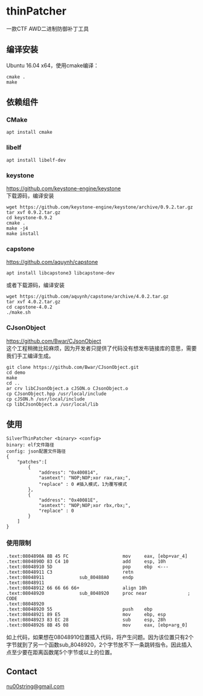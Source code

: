 # thinPatcher  
一款CTF AWD二进制防御补丁工具  
## 编译安装  
Ubuntu 16.04 x64，使用cmake编译：
```
cmake .
make
```
## 依赖组件  
### CMake  
```
apt install cmake
```
### libelf 
```
apt install libelf-dev
```
### keystone  
https://github.com/keystone-engine/keystone  
下载源码，编译安装
```
wget https://github.com/keystone-engine/keystone/archive/0.9.2.tar.gz
tar xvf 0.9.2.tar.gz
cd keystone-0.9.2
cmake .
make -j4
make install
```
### capstone  
https://github.com/aquynh/capstone  
```
apt install libcapstone3 libcapstone-dev
```
或者下载源码，编译安装
```
wget https://github.com/aquynh/capstone/archive/4.0.2.tar.gz
tar xvf 4.0.2.tar.gz
cd capstone-4.0.2
./make.sh
```
### CJsonObject  
https://github.com/Bwar/CJsonObject  
这个工程稍微比较麻烦，因为开发者只提供了代码没有想发布链接库的意思，需要我们手工编译生成。
```
git clone https://github.com/Bwar/CJsonObject.git
cd demo
make
cd ..
ar crv libCJsonObject.a cJSON.o CJsonObject.o
cp CJsonObject.hpp /usr/local/include
cp cJSON.h /usr/local/include
cp libCJsonObject.a /usr/local/lib
```
## 使用
```
SilverThinPatcher <binary> <config>
binary: elf文件路径  
config: json配置文件路径
{
    "patches":[
        {
            "address": "0x400814",
            "asmtext": "NOP;NOP;xor rax,rax;",
            "replace" : 0 #插入模式，1为覆写模式
        },
        {
            "address": "0x40081E",
            "asmtext": "NOP;NOP;xor rbx,rbx;",
            "replace" : 0
        }
    ]
}
```
### 使用限制  
```
.text:0804890A 8B 45 FC                    mov     eax, [ebp+var_4]
.text:0804890D 83 C4 10                    add     esp, 10h
.text:08048910 5D                          pop     ebp  <---
.text:08048911 C3                          retn
.text:08048911             sub_80488A0     endp
.text:08048911
.text:08048912 66 66 66 66+                align 10h
.text:08048920             sub_8048920     proc near               ; CODE 
.text:08048920
.text:08048920 55                          push    ebp
.text:08048921 89 E5                       mov     ebp, esp
.text:08048923 83 EC 28                    sub     esp, 28h
.text:08048926 8B 45 08                    mov     eax, [ebp+arg_0]
```
如上代码，如果想在08048910位置插入代码，将产生问题。因为该位置只有2个字节就到了另一个函数sub_8048920，2个字节放不下一条跳转指令。因此插入点至少要在距离函数尾5个字节或以上的位置。
## Contact
nu00string@gmail.com
